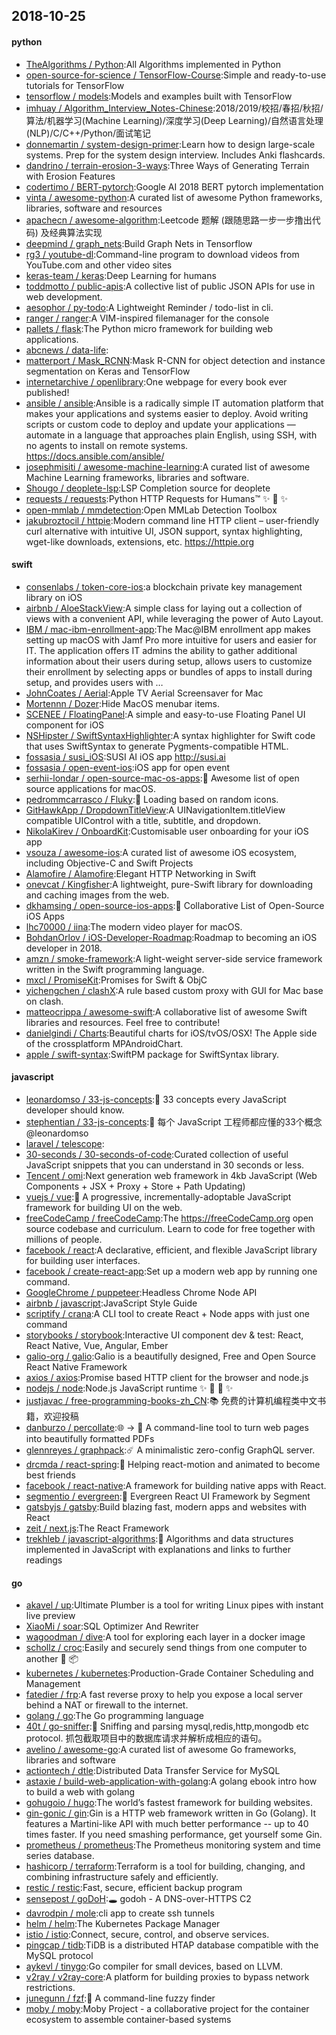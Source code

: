 ## 2018-10-25

#### python
* [TheAlgorithms / Python](https://github.com/TheAlgorithms/Python):All Algorithms implemented in Python
* [open-source-for-science / TensorFlow-Course](https://github.com/open-source-for-science/TensorFlow-Course):Simple and ready-to-use tutorials for TensorFlow
* [tensorflow / models](https://github.com/tensorflow/models):Models and examples built with TensorFlow
* [imhuay / Algorithm_Interview_Notes-Chinese](https://github.com/imhuay/Algorithm_Interview_Notes-Chinese):2018/2019/校招/春招/秋招/算法/机器学习(Machine Learning)/深度学习(Deep Learning)/自然语言处理(NLP)/C/C++/Python/面试笔记
* [donnemartin / system-design-primer](https://github.com/donnemartin/system-design-primer):Learn how to design large-scale systems. Prep for the system design interview. Includes Anki flashcards.
* [dandrino / terrain-erosion-3-ways](https://github.com/dandrino/terrain-erosion-3-ways):Three Ways of Generating Terrain with Erosion Features
* [codertimo / BERT-pytorch](https://github.com/codertimo/BERT-pytorch):Google AI 2018 BERT pytorch implementation
* [vinta / awesome-python](https://github.com/vinta/awesome-python):A curated list of awesome Python frameworks, libraries, software and resources
* [apachecn / awesome-algorithm](https://github.com/apachecn/awesome-algorithm):Leetcode 题解 (跟随思路一步一步撸出代码) 及经典算法实现
* [deepmind / graph_nets](https://github.com/deepmind/graph_nets):Build Graph Nets in Tensorflow
* [rg3 / youtube-dl](https://github.com/rg3/youtube-dl):Command-line program to download videos from YouTube.com and other video sites
* [keras-team / keras](https://github.com/keras-team/keras):Deep Learning for humans
* [toddmotto / public-apis](https://github.com/toddmotto/public-apis):A collective list of public JSON APIs for use in web development.
* [aesophor / py-todo](https://github.com/aesophor/py-todo):A Lightweight Reminder / todo-list in cli.
* [ranger / ranger](https://github.com/ranger/ranger):A VIM-inspired filemanager for the console
* [pallets / flask](https://github.com/pallets/flask):The Python micro framework for building web applications.
* [abcnews / data-life](https://github.com/abcnews/data-life):
* [matterport / Mask_RCNN](https://github.com/matterport/Mask_RCNN):Mask R-CNN for object detection and instance segmentation on Keras and TensorFlow
* [internetarchive / openlibrary](https://github.com/internetarchive/openlibrary):One webpage for every book ever published!
* [ansible / ansible](https://github.com/ansible/ansible):Ansible is a radically simple IT automation platform that makes your applications and systems easier to deploy. Avoid writing scripts or custom code to deploy and update your applications — automate in a language that approaches plain English, using SSH, with no agents to install on remote systems. https://docs.ansible.com/ansible/
* [josephmisiti / awesome-machine-learning](https://github.com/josephmisiti/awesome-machine-learning):A curated list of awesome Machine Learning frameworks, libraries and software.
* [Shougo / deoplete-lsp](https://github.com/Shougo/deoplete-lsp):LSP Completion source for deoplete
* [requests / requests](https://github.com/requests/requests):Python HTTP Requests for Humans™
✨
🍰
✨
* [open-mmlab / mmdetection](https://github.com/open-mmlab/mmdetection):Open MMLab Detection Toolbox
* [jakubroztocil / httpie](https://github.com/jakubroztocil/httpie):Modern command line HTTP client – user-friendly curl alternative with intuitive UI, JSON support, syntax highlighting, wget-like downloads, extensions, etc. https://httpie.org

#### swift
* [consenlabs / token-core-ios](https://github.com/consenlabs/token-core-ios):a blockchain private key management library on iOS
* [airbnb / AloeStackView](https://github.com/airbnb/AloeStackView):A simple class for laying out a collection of views with a convenient API, while leveraging the power of Auto Layout.
* [IBM / mac-ibm-enrollment-app](https://github.com/IBM/mac-ibm-enrollment-app):The Mac@IBM enrollment app makes setting up macOS with Jamf Pro more intuitive for users and easier for IT. The application offers IT admins the ability to gather additional information about their users during setup, allows users to customize their enrollment by selecting apps or bundles of apps to install during setup, and provides users with …
* [JohnCoates / Aerial](https://github.com/JohnCoates/Aerial):Apple TV Aerial Screensaver for Mac
* [Mortennn / Dozer](https://github.com/Mortennn/Dozer):Hide MacOS menubar items.
* [SCENEE / FloatingPanel](https://github.com/SCENEE/FloatingPanel):A simple and easy-to-use Floating Panel UI component for iOS
* [NSHipster / SwiftSyntaxHighlighter](https://github.com/NSHipster/SwiftSyntaxHighlighter):A syntax highlighter for Swift code that uses SwiftSyntax to generate Pygments-compatible HTML.
* [fossasia / susi_iOS](https://github.com/fossasia/susi_iOS):SUSI AI iOS app http://susi.ai
* [fossasia / open-event-ios](https://github.com/fossasia/open-event-ios):iOS app for open event
* [serhii-londar / open-source-mac-os-apps](https://github.com/serhii-londar/open-source-mac-os-apps):🚀
Awesome list of open source applications for macOS.
* [pedrommcarrasco / Fluky](https://github.com/pedrommcarrasco/Fluky):🎲
Loading based on random icons.
* [GitHawkApp / DropdownTitleView](https://github.com/GitHawkApp/DropdownTitleView):A UINavigationItem.titleView compatible UIControl with a title, subtitle, and dropdown.
* [NikolaKirev / OnboardKit](https://github.com/NikolaKirev/OnboardKit):Customisable user onboarding for your iOS app
* [vsouza / awesome-ios](https://github.com/vsouza/awesome-ios):A curated list of awesome iOS ecosystem, including Objective-C and Swift Projects
* [Alamofire / Alamofire](https://github.com/Alamofire/Alamofire):Elegant HTTP Networking in Swift
* [onevcat / Kingfisher](https://github.com/onevcat/Kingfisher):A lightweight, pure-Swift library for downloading and caching images from the web.
* [dkhamsing / open-source-ios-apps](https://github.com/dkhamsing/open-source-ios-apps):📱
Collaborative List of Open-Source iOS Apps
* [lhc70000 / iina](https://github.com/lhc70000/iina):The modern video player for macOS.
* [BohdanOrlov / iOS-Developer-Roadmap](https://github.com/BohdanOrlov/iOS-Developer-Roadmap):Roadmap to becoming an iOS developer in 2018.
* [amzn / smoke-framework](https://github.com/amzn/smoke-framework):A light-weight server-side service framework written in the Swift programming language.
* [mxcl / PromiseKit](https://github.com/mxcl/PromiseKit):Promises for Swift & ObjC
* [yichengchen / clashX](https://github.com/yichengchen/clashX):A rule based custom proxy with GUI for Mac base on clash.
* [matteocrippa / awesome-swift](https://github.com/matteocrippa/awesome-swift):A collaborative list of awesome Swift libraries and resources. Feel free to contribute!
* [danielgindi / Charts](https://github.com/danielgindi/Charts):Beautiful charts for iOS/tvOS/OSX! The Apple side of the crossplatform MPAndroidChart.
* [apple / swift-syntax](https://github.com/apple/swift-syntax):SwiftPM package for SwiftSyntax library.

#### javascript
* [leonardomso / 33-js-concepts](https://github.com/leonardomso/33-js-concepts):📜
33 concepts every JavaScript developer should know.
* [stephentian / 33-js-concepts](https://github.com/stephentian/33-js-concepts):📜
每个 JavaScript 工程师都应懂的33个概念 @leonardomso
* [laravel / telescope](https://github.com/laravel/telescope):
* [30-seconds / 30-seconds-of-code](https://github.com/30-seconds/30-seconds-of-code):Curated collection of useful JavaScript snippets that you can understand in 30 seconds or less.
* [Tencent / omi](https://github.com/Tencent/omi):Next generation web framework in 4kb JavaScript (Web Components + JSX + Proxy + Store + Path Updating)
* [vuejs / vue](https://github.com/vuejs/vue):🖖
A progressive, incrementally-adoptable JavaScript framework for building UI on the web.
* [freeCodeCamp / freeCodeCamp](https://github.com/freeCodeCamp/freeCodeCamp):The https://freeCodeCamp.org open source codebase and curriculum. Learn to code for free together with millions of people.
* [facebook / react](https://github.com/facebook/react):A declarative, efficient, and flexible JavaScript library for building user interfaces.
* [facebook / create-react-app](https://github.com/facebook/create-react-app):Set up a modern web app by running one command.
* [GoogleChrome / puppeteer](https://github.com/GoogleChrome/puppeteer):Headless Chrome Node API
* [airbnb / javascript](https://github.com/airbnb/javascript):JavaScript Style Guide
* [scriptify / crana](https://github.com/scriptify/crana):A CLI tool to create React + Node apps with just one command
* [storybooks / storybook](https://github.com/storybooks/storybook):Interactive UI component dev & test: React, React Native, Vue, Angular, Ember
* [galio-org / galio](https://github.com/galio-org/galio):Galio is a beautifully designed, Free and Open Source React Native Framework
* [axios / axios](https://github.com/axios/axios):Promise based HTTP client for the browser and node.js
* [nodejs / node](https://github.com/nodejs/node):Node.js JavaScript runtime
✨
🐢
🚀
✨
* [justjavac / free-programming-books-zh_CN](https://github.com/justjavac/free-programming-books-zh_CN):📚
免费的计算机编程类中文书籍，欢迎投稿
* [danburzo / percollate](https://github.com/danburzo/percollate):🌐
→
📖
A command-line tool to turn web pages into beautifully formatted PDFs
* [glennreyes / graphpack](https://github.com/glennreyes/graphpack):☄️
A minimalistic zero-config GraphQL server.
* [drcmda / react-spring](https://github.com/drcmda/react-spring):🙌
Helping react-motion and animated to become best friends
* [facebook / react-native](https://github.com/facebook/react-native):A framework for building native apps with React.
* [segmentio / evergreen](https://github.com/segmentio/evergreen):🌲
Evergreen React UI Framework by Segment
* [gatsbyjs / gatsby](https://github.com/gatsbyjs/gatsby):Build blazing fast, modern apps and websites with React
* [zeit / next.js](https://github.com/zeit/next.js):The React Framework
* [trekhleb / javascript-algorithms](https://github.com/trekhleb/javascript-algorithms):🤖
Algorithms and data structures implemented in JavaScript with explanations and links to further readings

#### go
* [akavel / up](https://github.com/akavel/up):Ultimate Plumber is a tool for writing Linux pipes with instant live preview
* [XiaoMi / soar](https://github.com/XiaoMi/soar):SQL Optimizer And Rewriter
* [wagoodman / dive](https://github.com/wagoodman/dive):A tool for exploring each layer in a docker image
* [schollz / croc](https://github.com/schollz/croc):Easily and securely send things from one computer to another
🐊
📦
* [kubernetes / kubernetes](https://github.com/kubernetes/kubernetes):Production-Grade Container Scheduling and Management
* [fatedier / frp](https://github.com/fatedier/frp):A fast reverse proxy to help you expose a local server behind a NAT or firewall to the internet.
* [golang / go](https://github.com/golang/go):The Go programming language
* [40t / go-sniffer](https://github.com/40t/go-sniffer):🔎
Sniffing and parsing mysql,redis,http,mongodb etc protocol. 抓包截取项目中的数据库请求并解析成相应的语句。
* [avelino / awesome-go](https://github.com/avelino/awesome-go):A curated list of awesome Go frameworks, libraries and software
* [actiontech / dtle](https://github.com/actiontech/dtle):Distributed Data Transfer Service for MySQL
* [astaxie / build-web-application-with-golang](https://github.com/astaxie/build-web-application-with-golang):A golang ebook intro how to build a web with golang
* [gohugoio / hugo](https://github.com/gohugoio/hugo):The world’s fastest framework for building websites.
* [gin-gonic / gin](https://github.com/gin-gonic/gin):Gin is a HTTP web framework written in Go (Golang). It features a Martini-like API with much better performance -- up to 40 times faster. If you need smashing performance, get yourself some Gin.
* [prometheus / prometheus](https://github.com/prometheus/prometheus):The Prometheus monitoring system and time series database.
* [hashicorp / terraform](https://github.com/hashicorp/terraform):Terraform is a tool for building, changing, and combining infrastructure safely and efficiently.
* [restic / restic](https://github.com/restic/restic):Fast, secure, efficient backup program
* [sensepost / goDoH](https://github.com/sensepost/goDoH):🕳
godoh - A DNS-over-HTTPS C2
* [davrodpin / mole](https://github.com/davrodpin/mole):cli app to create ssh tunnels
* [helm / helm](https://github.com/helm/helm):The Kubernetes Package Manager
* [istio / istio](https://github.com/istio/istio):Connect, secure, control, and observe services.
* [pingcap / tidb](https://github.com/pingcap/tidb):TiDB is a distributed HTAP database compatible with the MySQL protocol
* [aykevl / tinygo](https://github.com/aykevl/tinygo):Go compiler for small devices, based on LLVM.
* [v2ray / v2ray-core](https://github.com/v2ray/v2ray-core):A platform for building proxies to bypass network restrictions.
* [junegunn / fzf](https://github.com/junegunn/fzf):🌸
A command-line fuzzy finder
* [moby / moby](https://github.com/moby/moby):Moby Project - a collaborative project for the container ecosystem to assemble container-based systems
